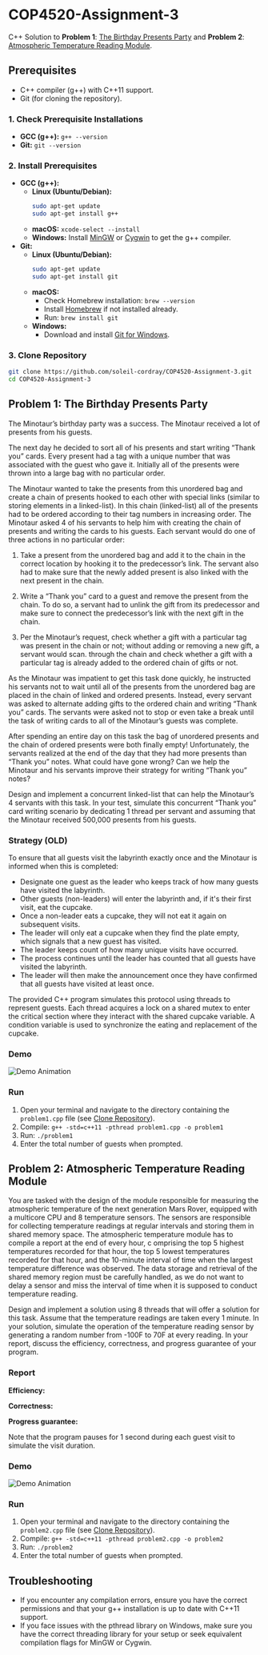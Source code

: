# COP4520-Assignment-3

C++ Solution to **Problem 1**: [The Birthday Presents Party](https://github.com/soleil-cordray/COP4520-Assignment-3/blob/main/problem1.cpp) and **Problem 2**: [Atmospheric Temperature Reading Module](https://github.com/soleil-cordray/COP4520-Assignment-3/blob/main/problem2.cpp).

## Prerequisites

-   C++ compiler (g++) with C++11 support.
-   Git (for cloning the repository).

### 1. Check Prerequisite Installations

-   **GCC (g++):** `g++ --version`
-   **Git:** `git --version`

### 2. Install Prerequisites

-   **GCC (g++):**
    -   **Linux (Ubuntu/Debian):**
        ```sh
        sudo apt-get update
        sudo apt-get install g++
    -   **macOS:** `xcode-select --install`
    -   **Windows:** Install [MinGW](https://www.mingw-w64.org/) or [Cygwin](https://cygwin.com/) to get the g++ compiler.
-   **Git:**
    -   **Linux (Ubuntu/Debian):**
        ```sh
        sudo apt-get update
        sudo apt-get install git
    -   **macOS:**
        - Check Homebrew installation: `brew --version`
        - Install [Homebrew](https://brew.sh/) if not installed already.
        - Run: `brew install git`
    -   **Windows:**
        - Download and install [Git for Windows](https://gitforwindows.org/).

### 3. Clone Repository
```sh
git clone https://github.com/soleil-cordray/COP4520-Assignment-3.git
cd COP4520-Assignment-3
```

## Problem 1: The Birthday Presents Party

The Minotaur’s birthday party was a success. The Minotaur received a lot of presents
from his guests. 

The next day he decided to sort all of his presents and start writing
“Thank you” cards. Every present had a tag with a unique number that was associated
with the guest who gave it. Initially all of the presents were thrown into a large bag with
no particular order. 

The Minotaur wanted to take the presents from this unordered bag
and create a chain of presents hooked to each other with special links (similar to storing
elements in a linked-list). In this chain (linked-list) all of the presents had to be ordered
according to their tag numbers in increasing order. The Minotaur asked 4 of his servants
to help him with creating the chain of presents and writing the cards to his guests. Each
servant would do one of three actions in no particular order: 

1. Take a present from the unordered bag and add it to the chain in the correct location by
   hooking it to the predecessor’s link. The servant also had to make sure that the newly added
   present is also linked with the next present in the chain.
   
3. Write a “Thank you” card to a guest and remove the present from the chain. To do so, a
   servant had to unlink the gift from its predecessor and make sure to connect the predecessor’s
   link with the next gift in the chain.

3. Per the Minotaur’s request, check whether a gift with a particular tag was present in the
   chain or not; without adding or removing a new gift, a servant would scan. through the chain
   and check whether a gift with a particular tag is already added to the ordered chain of gifts
   or not.

As the Minotaur was impatient to get this task done quickly, he instructed his servants not to wait 
until all of the presents from the unordered bag are placed in the chain of linked and ordered 
presents. Instead, every servant was asked to alternate adding gifts to the ordered chain and writing 
“Thank you” cards. The servants were asked not to stop or even take a break until the task of writing
cards to all of the Minotaur’s guests was complete. 

After spending an entire day on this task the bag of unordered presents and the chain of ordered 
presents were both finally empty! Unfortunately, the servants realized at the end of the day that 
they had more presents than “Thank you” notes. What could have gone wrong? Can we help the Minotaur 
and his servants improve their strategy for writing “Thank you” notes? 

Design and implement a concurrent linked-list that can help the Minotaur’s 4 servants with this task. 
In your test, simulate this concurrent “Thank you” card writing scenario by dedicating 1 thread per 
servant and assuming that the Minotaur received 500,000 presents from his guests.

### Strategy (OLD) 

To ensure that all guests visit the labyrinth exactly once and the Minotaur is informed when this is completed:

- Designate one guest as the leader who keeps track of how many guests have visited the labyrinth.
- Other guests (non-leaders) will enter the labyrinth and, if it's their first visit, eat the cupcake.
- Once a non-leader eats a cupcake, they will not eat it again on subsequent visits.
- The leader will only eat a cupcake when they find the plate empty, which signals that a new guest has visited.
- The leader keeps count of how many unique visits have occurred.
- The process continues until the leader has counted that all guests have visited the labyrinth.
- The leader will then make the announcement once they have confirmed that all guests have visited at least once.

The provided C++ program simulates this protocol using threads to represent guests. Each thread acquires a lock on a shared mutex to enter the critical section where they interact with the shared cupcake variable. A condition variable is used to synchronize the eating and replacement of the cupcake.

### Demo

![Demo Animation]()

### Run

1. Open your terminal and navigate to the directory containing the `problem1.cpp` file (see [Clone Repository](#3-clone-repository)).
2. Compile: `g++ -std=c++11 -pthread problem1.cpp -o problem1`
3. Run: `./problem1`
4. Enter the total number of guests when prompted.

## Problem 2: Atmospheric Temperature Reading Module

You are tasked with the design of the module responsible for measuring the atmospheric temperature of 
the next generation Mars Rover, equipped with a multicore CPU and 8 temperature sensors. The sensors 
are responsible for collecting temperature readings at regular intervals and storing them in shared 
memory space. The atmospheric temperature module has to compile a report at the end of every hour, c
omprising the top 5 highest temperatures recorded for that hour, the top 5 lowest temperatures recorded
for that hour, and the 10-minute interval of time when the largest temperature difference was observed. 
The data storage and retrieval of the shared memory region must be carefully handled, as we do not want 
to delay a sensor and miss the interval of time when it is supposed to conduct temperature reading. 

Design and implement a solution using 8 threads that will offer a solution for this task. Assume that the
temperature readings are taken every 1 minute. In your solution, simulate the operation of the 
temperature reading sensor by generating a random number from -100F to 70F at every reading. In your 
report, discuss the efficiency, correctness, and progress guarantee of your program.

### Report


**Efficiency:**


**Correctness:**


**Progress guarantee:**


Note that the program pauses for 1 second during each guest visit to simulate the visit duration.

### Demo 

![Demo Animation](demo/problem2-demo.gif)

### Run

1. Open your terminal and navigate to the directory containing the `problem2.cpp` file (see [Clone Repository](#3-clone-repository)).
2. Compile: `g++ -std=c++11 -pthread problem2.cpp -o problem2`
3. Run: `./problem2`
4. Enter the total number of guests when prompted.

## Troubleshooting

- If you encounter any compilation errors, ensure you have the correct permissions and that your g++ installation is up to date with C++11 support.
- If you face issues with the pthread library on Windows, make sure you have the correct threading library for your setup or seek equivalent compilation flags for MinGW or Cygwin.
